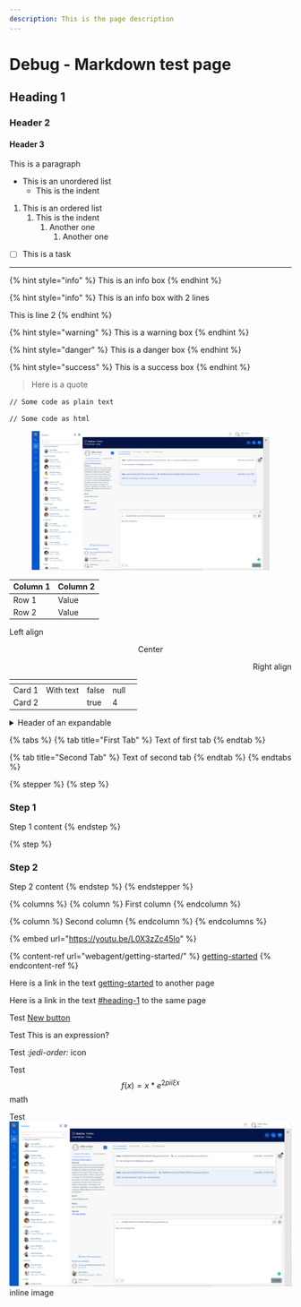 ```yaml
---
description: This is the page description
---
```


# Debug - Markdown test page

## Heading 1

### Header 2

#### Header 3

This is a paragraph

* This is an unordered list
  * This is the indent

1. This is an ordered list
   1. This is the indent
      1. Another one
         1. Another one

* [ ] This is a task

***

{% hint style="info" %}
This is an info box
{% endhint %}

{% hint style="info" %}
This is an info box with 2 lines

This is line 2
{% endhint %}

{% hint style="warning" %}
This is a warning box
{% endhint %}

{% hint style="danger" %}
This is a danger box
{% endhint %}

{% hint style="success" %}
This is a success box
{% endhint %}

> Here is a quote&#x20;

```
// Some code as plain text
```

```html
// Some code as html
```

<figure><img src=".gitbook/assets/webagent-overview.png" alt=""><figcaption></figcaption></figure>

| Column 1 | Column 2 |
| -------- | -------- |
| Row 1    | Value    |
| Row 2    | Value    |

Left align

<p align="center">Center</p>

<p align="right">Right align</p>

<table data-view="cards"><thead><tr><th></th><th></th><th data-type="checkbox"></th><th data-type="rating" data-max="5"></th><th data-type="users" data-multiple></th></tr></thead><tbody><tr><td>Card 1</td><td>With text</td><td>false</td><td>null</td><td></td></tr><tr><td>Card 2</td><td></td><td>true</td><td>4</td><td></td></tr></tbody></table>

<details>

<summary>Header of an expandable</summary>

Text of the expandable

</details>

{% tabs %}
{% tab title="First Tab" %}
Text of first tab
{% endtab %}

{% tab title="Second Tab" %}
Text of second tab
{% endtab %}
{% endtabs %}

{% stepper %}
{% step %}
### Step 1

Step 1 content
{% endstep %}

{% step %}
### Step 2

Step 2 content
{% endstep %}
{% endstepper %}

{% columns %}
{% column %}
First column
{% endcolumn %}

{% column %}
Second column
{% endcolumn %}
{% endcolumns %}

{% embed url="https://youtu.be/L0X3zZc45lo" %}

{% content-ref url="webagent/getting-started/" %}
[getting-started](webagent/getting-started/)
{% endcontent-ref %}

Here is a link in the text [getting-started](webagent/getting-started/ "mention") to another page

Here is a link in the text [#heading-1](debug-markdown-test-page.md#heading-1 "mention") to the same page

Test <a href="debug-markdown-test-page.md#heading-1" class="button primary">New button</a>

Test <code class="expression"></code>This is an expression?

Test <i class="fa-jedi-order">:jedi-order:</i> icon

Test $$f(x) = x * e^{2 pi i \xi x}$$ math

Test ![](.gitbook/assets/webagent-overview.png) inline image
